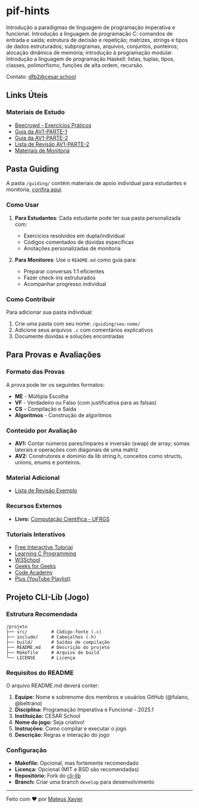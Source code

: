 # pif-hints
Introdução a paradigmas de linguagem de programação imperativa e funcional. Introdução a linguagem de programação C: comandos de
entrada e saída; estrutura de decisão e repetição; matrizes, strings e tipos de dados estruturados; subprogramas, arquivos, conjuntos,
ponteiros; alocação dinâmica de memória; introdução à programação modular. Introdução a linguagem de programação Haskell: listas,
tuplas, tipos, classes, polimorfismo, funções de alta ordem, recursão.

Contato: dfb2@cesar.school

## Links Úteis

### Materiais de Estudo
- [Beecrowd - Exercícios Práticos](https://www.github.com/mxs2/emb-pif)
- [Guia da AV1-PARTE-1](./docs/AV1-PARTE-1.md)
- [Guia da AV1-PARTE-2](./docs/AV1-PARTE-2.md)
- [Lista de Revisão AV1-PARTE-2](./docs/AV1-PARTE-2-REVISAO.pdf)
- [Materiais de Monitoria](./guiding/README.md)

## Pasta Guiding

A pasta `/guiding/` contém materiais de apoio individual para estudantes e monitoria, [confira aqui](./guiding/).

### Como Usar
1. **Para Estudantes**: Cada estudante pode ter sua pasta personalizada com:
   - Exercícios resolvidos em dupla/individual
   - Códigos comentados de dúvidas específicas
   - Anotações personalizadas de monitoria

2. **Para Monitores**: Use o `README.md` como guia para:
   - Preparar conversas 1:1 eficientes
   - Fazer check-ins estruturados
   - Acompanhar progresso individual

### Como Contribuir
Para adicionar sua pasta individual:
1. Crie uma pasta com seu nome: `/guiding/seu-nome/`
2. Adicione seus arquivos `.c` com comentários explicativos
3. Documente dúvidas e soluções encontradas

## Para Provas e Avaliações

### Formato das Provas
A prova pode ter os seguintes formatos:
- **ME** - Múltipla Escolha
- **VF** - Verdadeiro ou Falso (com justificativa para as falsas)
- **CS** - Compilação e Saída 
- **Algoritmos** - Construção de algoritmos

### Conteúdo por Avaliação
- **AV1:** Contar números pares/ímpares e inversão (swap) de array; somas laterais e operações com diagonais de uma matriz
- **AV2:** Construtores e domínio da lib string.h, conceitos como structs, unions, enums e ponteiros.

### Material Adicional
- [Lista de Revisão Exemplo](./docs/AV1-PARTE-2-REVISAO.pdf)


### Recursos Externos
- **Livro:** [Computação Científica - UFRGS](https://www.ufrgs.br/reamat/ComputacaoCientifica/livro/livro.pdf)

### Tutoriais Interativos
- [Free Interactive Tutorial](https://www.learn-c.org/)  
- [Learning C Programming](https://www.tutorialspoint.com/cprogramming/index.htm)  
- [W3School](https://www.w3schools.com/c/index.php)  
- [Geeks for Geeks](https://www.geeksforgeeks.org/c-programming-language/)  
- [Code Academy](https://www.codecademy.com/catalog/language/c)  
- [Plus (YouTube Playlist)](https://www.youtube.com/playlist?list=PLa75BYTPDNKZWYypgOFEsX3H2Mg-SzuLW)

## Projeto CLI-Lib (Jogo)

### Estrutura Recomendada
```
/projeto
├── src/         # Código-fonte (.c)
├── include/     # Cabeçalhos (.h)
├── build/       # Saídas de compilação
├── README.md    # Descrição do projeto
├── Makefile     # Arquivo de build
└── LICENSE      # Licença
```

### Requisitos do README
O arquivo README.md deverá conter:
1. **Equipe:** Nome e sobrenome dos membros e usuários GitHub (@fulano, @beltrano)
2. **Disciplina:** Programação Imperativa e Funcional - 2025.1
3. **Instituição:** CESAR School
4. **Nome do jogo:** Seja criativo!
5. **Instruções:** Como compilar e executar o jogo
6. **Descrição:** Regras e interação do jogo

### Configuração
- **Makefile:** Opcional, mas fortemente recomendado
- **Licença:** Opcional (MIT e BSD são recomendadas)
- **Repositório:** Fork do [cli-lib](https://github.com/tgfb/cli-lib) 
- **Branch:** Criar uma branch `develop` para desenvolvimento

---

Feito com ❤️ por [Mateus Xavier](https://github.com/mxs2)
